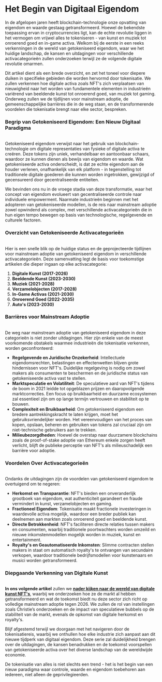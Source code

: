 # Het Begin van Digitaal Eigendom

In de afgelopen jaren heeft blockchain-technologie onze opvatting van eigendom en waarde gestaag getransformeerd. Hoewel de bekendste toepassing ervan in cryptocurrencies ligt, kan de echte revolutie liggen in het vermogen om vrijwel alles te tokeniseren - van kunst en muziek tot onroerend goed en in-game activa. Welkom bij de eerste in een reeks verkenningen in de wereld van getokeniseerd eigendom, waar we het huidige landschap, de kansen en uitdagingen voor verschillende activacategorieën zullen onderzoeken terwijl ze de volgende digitale revolutie omarmen.

Dit artikel dient als een brede overzicht, en zet het toneel voor diepere duiken in specifieke gebieden die worden hervormd door tokenisatie. We zullen verkennen hoe digitale activa zoals NFT's zich verplaatsen van nieuwigheid naar het worden van fundamentele elementen in industrieën variërend van beeldende kunst tot onroerend goed, van muziek tot gaming. Onderweg zullen we de tijdlijnen voor mainstream adoptie, de gemeenschappelijke barrières die in de weg staan, en de transformerende voordelen die tokenisatie brengt naar elke sector, bespreken.

### Begrip van Getokeniseerd Eigendom: Een Nieuw Digitaal Paradigma <a href="#ember57" id="ember57"></a>

\
Getokeniseerd eigendom verwijst naar het gebruik van blockchain-technologie om digitale representaties van fysieke of digitale activa te creëren. Deze tokens zijn uniek, verhandelbaar en aantoonbaar schaars, waardoor ze kunnen dienen als bewijs van eigendom en waarde. Wat getokeniseerde activa onderscheidt, is dat ze echte eigendom aan de houder verlenen, onafhankelijk van elk platform - in tegenstelling tot traditionele digitale goederen die kunnen worden ingetrokken, gewijzigd of gecensureerd door gecentraliseerde entiteiten.

We bevinden ons nu in de vroege stadia van deze transformatie, waar het concept van eigendom evolueert van gecentraliseerde controle naar individuele empowerment. Naarmate industrieën beginnen met het adopteren van getokeniseerde modellen, is de reis naar mainstream adoptie zowel opwindend als complex, met verschillende activacategorieën die in hun eigen tempo bewegen op basis van technologische, regelgevende en culturele factoren.

### Overzicht van Getokeniseerde Activacategorieën <a href="#ember60" id="ember60"></a>

\
Hier is een snelle blik op de huidige status en de geprojecteerde tijdlijnen voor mainstream adoptie van getokeniseerd eigendom in verschillende activacategorieën. Deze samenvatting legt de basis voor toekomstige artikelen die dieper ingaan op elke activacategorie:

1. **Digitale Kunst (2017-2026)**
2. **Beeldende Kunst (2023-2030)**
3. **Muziek (2021-2028)**
4. **Verzamelobjecten (2017-2028)**
5. **In-Game Activas (2021-2030)**
6. **Onroerend Goed (2022-2035)**
7. **Auto's (2023-2030)**

### Barrières voor Mainstream Adoptie <a href="#ember63" id="ember63"></a>

\
De weg naar mainstream adoptie van getokeniseerd eigendom in deze categorieën is niet zonder uitdagingen. Hier zijn enkele van de meest voorkomende obstakels waarmee industrieën die tokenisatie verkennen, worden geconfronteerd:

* **Regelgevende en Juridische Onzekerheid**: Intellectuele eigendomsrechten, belastingen en effectenwetten blijven grote hindernissen voor NFT's. Duidelijke regelgeving is nodig om zowel makers als consumenten te beschermen en de juridische status van getokeniseerde activa vast te stellen.
* **Marktspeculatie en Volatiliteit**: De speculatieve aard van NFT's tijdens de boom in 2021 leidde tot opgeblazen prijzen en daaropvolgende marktcorrecties. Een focus op bruikbaarheid en duurzame ecosystemen zal essentieel zijn om op lange termijn vertrouwen en stabiliteit op te bouwen.
* **Complexiteit en Bruikbaarheid**: Om getokeniseerd eigendom een bredere aantrekkingskracht te laten krijgen, moet het gebruiksvriendelijker worden. Het vereenvoudigen van het proces van kopen, opslaan, beheren en gebruiken van tokens zal cruciaal zijn om niet-technische gebruikers aan te trekken.
* **Milieubezorgdheden**: Hoewel de overstap naar duurzamere blockchains zoals de proof-of-stake adoptie van Ethereum enkele zorgen heeft verlicht, blijft de publieke perceptie van NFT's als milieuschadelijk een barrière voor adoptie.

### Voordelen Over Activacategorieën <a href="#ember66" id="ember66"></a>

\
Ondanks de uitdagingen zijn de voordelen van getokeniseerd eigendom te overtuigend om te negeren:

* **Herkomst en Transparantie**: NFT's bieden een onveranderlijk grootboek van eigendom, wat authenticiteit garandeert en fraude vermindert in kunst, verzamelobjecten en gaming.
* **Fractioneel Eigendom**: Tokenisatie maakt fractionele investeringen in waardevolle activa mogelijk, waardoor een breder publiek kan deelnemen aan markten zoals onroerend goed en beeldende kunst.
* **Directe Betrokkenheid**: NFT's faciliteren directe relaties tussen makers en consumenten, waarbij traditionele poortwachters worden omzeild en nieuwe inkomstenmodellen mogelijk worden in muziek, kunst en entertainment.
* **Royalty's en Geautomatiseerde Inkomsten**: Slimme contracten stellen makers in staat om automatisch royalty's te ontvangen van secundaire verkopen, waardoor traditionele bedrijfsmodellen voor kunstenaars en musici worden getransformeerd.

### Diepgaande Verkenning van Digitale Kunst <a href="#ember69" id="ember69"></a>

\
**In ons volgende artikel** zullen we [**nader kijken naar de wereld van digitale kunst NFT's**](from-quantum-to-beeple-how-tokenisation-is-shaping-digital-art.md), waarbij we onderzoeken hoe ze de markt al hebben getransformeerd en wat de toekomst biedt nu deze sector zich richt op volledige mainstream adoptie tegen 2026. We zullen de rol van instellingen zoals Christie’s onderzoeken en de impact van speculatieve bubbels op de stabiliteit van de markt, evenals de opkomst van digitale herkomst en royalty's.

Blijf afgestemd terwijl we doorgaan met het navigeren door de tokenisatiereis, waarbij we onthullen hoe elke industrie zich aanpast aan dit nieuwe tijdperk van digitaal eigendom. Deze serie zal duidelijkheid brengen over de uitdagingen, de kansen benadrukken en de toekomst voorspellen van getokeniseerde activa over het diverse landschap van de wereldwijde economie.

De tokenisatie van alles is niet slechts een trend - het is het begin van een nieuw paradigma waar controle, waarde en eigendom toebehoren aan iedereen, niet alleen de geprivilegieerden.